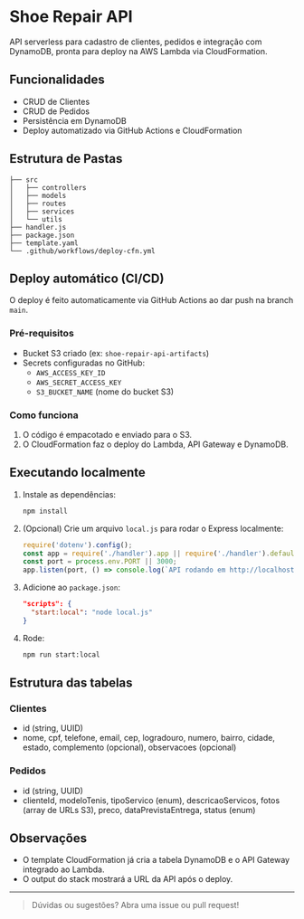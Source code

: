 # Shoe Repair API

API serverless para cadastro de clientes, pedidos e integração com DynamoDB, pronta para deploy na AWS Lambda via CloudFormation.

## Funcionalidades
- CRUD de Clientes
- CRUD de Pedidos
- Persistência em DynamoDB
- Deploy automatizado via GitHub Actions e CloudFormation

## Estrutura de Pastas
```
├── src
│   ├── controllers
│   ├── models
│   ├── routes
│   ├── services
│   └── utils
├── handler.js
├── package.json
├── template.yaml
└── .github/workflows/deploy-cfn.yml
```

## Deploy automático (CI/CD)
O deploy é feito automaticamente via GitHub Actions ao dar push na branch `main`.

### Pré-requisitos
- Bucket S3 criado (ex: `shoe-repair-api-artifacts`)
- Secrets configuradas no GitHub:
  - `AWS_ACCESS_KEY_ID`
  - `AWS_SECRET_ACCESS_KEY`
  - `S3_BUCKET_NAME` (nome do bucket S3)

### Como funciona
1. O código é empacotado e enviado para o S3.
2. O CloudFormation faz o deploy do Lambda, API Gateway e DynamoDB.

## Executando localmente
1. Instale as dependências:
   ```sh
   npm install
   ```
2. (Opcional) Crie um arquivo `local.js` para rodar o Express localmente:
   ```js
   require('dotenv').config();
   const app = require('./handler').app || require('./handler').default || require('./handler');
   const port = process.env.PORT || 3000;
   app.listen(port, () => console.log(`API rodando em http://localhost:${port}`));
   ```
3. Adicione ao `package.json`:
   ```json
   "scripts": {
     "start:local": "node local.js"
   }
   ```
4. Rode:
   ```sh
   npm run start:local
   ```

## Estrutura das tabelas
### Clientes
- id (string, UUID)
- nome, cpf, telefone, email, cep, logradouro, numero, bairro, cidade, estado, complemento (opcional), observacoes (opcional)

### Pedidos
- id (string, UUID)
- clienteId, modeloTenis, tipoServico (enum), descricaoServicos, fotos (array de URLs S3), preco, dataPrevistaEntrega, status (enum)

## Observações
- O template CloudFormation já cria a tabela DynamoDB e o API Gateway integrado ao Lambda.
- O output do stack mostrará a URL da API após o deploy.

---

> Dúvidas ou sugestões? Abra uma issue ou pull request!
